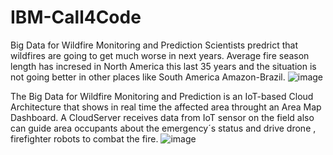 # IBM-Call4Code
Big Data for Wildfire Monitoring and Prediction
Scientists predrict that wildfires are going to get much worse in next years. Average fire season length has incresed in North America this last 35 years and the situation is not going better in other places like South America Amazon-Brazil.
![image](https://user-images.githubusercontent.com/86197680/122679633-06084d00-d1c2-11eb-876c-1f17cae99257.png)

The Big Data for Wildfire Monitoring and Prediction is an IoT-based Cloud Architecture that shows in real time the affected area throught an    Area Map Dashboard.
A CloudServer receives data from IoT sensor on the field also can guide area occupants about the emergency´s status  and drive drone ,  firefighter robots to combat the fire.
![image](https://user-images.githubusercontent.com/86197680/122679657-20422b00-d1c2-11eb-9c86-140a8bdfe985.png)


